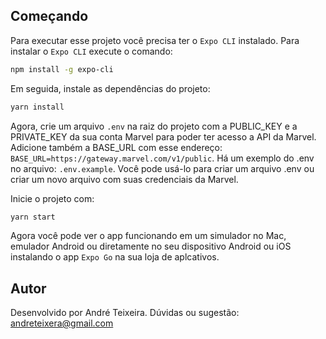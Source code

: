 ## Começando

Para executar esse projeto você precisa ter o `Expo CLI` instalado.
Para instalar o `Expo CLI` execute o comando: 

```bash
npm install -g expo-cli
```

Em seguida, instale as dependências do projeto:

```bash
yarn install
```

Agora, crie um arquivo `.env` na raiz do projeto com a PUBLIC_KEY e a PRIVATE_KEY da sua conta Marvel para poder ter acesso a API da Marvel. Adicione também a BASE_URL com esse endereço: `BASE_URL=https://gateway.marvel.com/v1/public`. 
Há um exemplo do .env no arquivo: `.env.example`. Você pode usá-lo para criar um arquivo .env ou criar um novo arquivo com suas credenciais da Marvel.

Inicie o projeto com:

```bash
yarn start
```

Agora você pode ver o app funcionando em um simulador no Mac, emulador Android ou diretamente no seu dispositivo Android ou iOS instalando o app `Expo Go` na sua loja de aplcativos.

## Autor
Desenvolvido por André Teixeira. Dúvidas ou sugestão: andreteixera@gmail.com